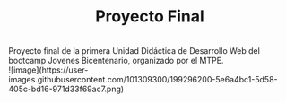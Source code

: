 <h1 align=center>Proyecto Final</h1>
<br>
Proyecto final de la primera Unidad Didáctica de Desarrollo Web del bootcamp Jovenes Bicentenario, organizado por el MTPE.
<br>
![image](https://user-images.githubusercontent.com/101309300/199296200-5e6a4bc1-5d58-405c-bd16-971d33f69ac7.png)
